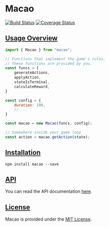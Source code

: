 # Macao

[![Build Status](https://travis-ci.org/Neoflash1979/macao.svg?branch=master)](https://travis-ci.org/Neoflash1979/macao)
[![Coverage Status](https://coveralls.io/repos/github/Neoflash1979/macao/badge.svg)](https://coveralls.io/github/Neoflash1979/macao)

## [Usage Overview](#usage-overview)

```javascript
import { Macao } from "macao";

// Functions that implement the game's rules.
// These functions are provided by you.
const funcs = {
    generateActions,
    applyAction,
    stateIsTerminal,
    calculateReward,
}

const config = {
    duration: 100,
    // ...
}

const macao = new Macao(funcs, config);

// Somewhere inside your game loop
const action = macao.getAction(state);

```

## [Installation](#installation)

```shell
npm install macao --save
```

## [API](#api)

You can read the API documentation [here](https://neoflash1979.github.io/macao/).

## [License](#license)

Macao is provided under the [MIT License](https://github.com/Neoflash1979/macao/blob/master/LICENSE).
